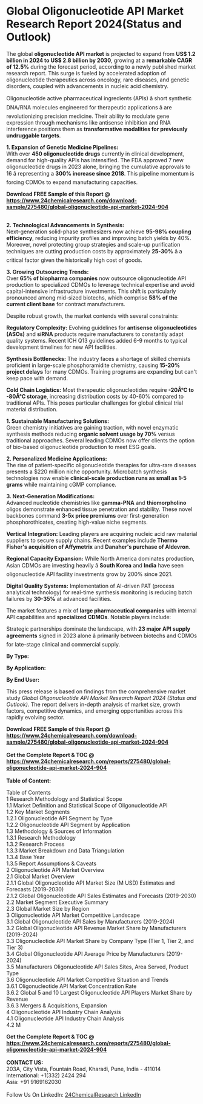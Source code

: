 <h1>Global Oligonucleotide API Market Research Report 2024(Status and Outlook)</h1><p>The global <strong>oligonucleotide API market</strong> is projected to expand from <strong>US$ 1.2 billion in 2024 to US$ 2.8 billion by 2030</strong>, growing at a <strong>remarkable CAGR of 12.5%</strong> during the forecast period, according to a newly published market research report. This surge is fueled by accelerated adoption of oligonucleotide therapeutics across oncology, rare diseases, and genetic disorders, coupled with advancements in nucleic acid chemistry.</p><p>Oligonucleotide active pharmaceutical ingredients (APIs) â short synthetic DNA/RNA molecules engineered for therapeutic applications â are revolutionizing precision medicine. Their ability to modulate gene expression through mechanisms like antisense inhibition and RNA interference positions them as <strong>transformative modalities for previously undruggable targets</strong>.</p><p><strong>1. Expansion of Genetic Medicine Pipelines:</strong><br>
With over <strong>450 oligonucleotide drugs</strong> currently in clinical development, demand for high-quality APIs has intensified. The FDA approved 7 new oligonucleotide drugs in 2023 alone, bringing the cumulative approvals to 16 â representing a <strong>300% increase since 2018</strong>. This pipeline momentum is forcing CDMOs to expand manufacturing capacities.</p><div><b>Download FREE Sample of this Report @ 
            <a href="https://www.24chemicalresearch.com/download-sample/275480/global-oligonucleotide-api-market-2024-904">
            https://www.24chemicalresearch.com/download-sample/275480/global-oligonucleotide-api-market-2024-904</a></b></div><br><p><strong>2. Technological Advancements in Synthesis:</strong><br>
Next-generation solid-phase synthesizers now achieve <strong>95-98% coupling efficiency</strong>, reducing impurity profiles and improving batch yields by 40%. Moreover, novel protecting group strategies and scale-up purification techniques are cutting production costs by approximately <strong>25-30%</strong> â a critical factor given the historically high cost of goods.</p><p><strong>3. Growing Outsourcing Trends:</strong><br>
Over <strong>65% of biopharma companies</strong> now outsource oligonucleotide API production to specialized CDMOs to leverage technical expertise and avoid capital-intensive infrastructure investments. This shift is particularly pronounced among mid-sized biotechs, which comprise <strong>58% of the current client base</strong> for contract manufacturers.</p><p>Despite robust growth, the market contends with several constraints:</p><p><strong>Regulatory Complexity:</strong> Evolving guidelines for <strong>antisense oligonucleotides (ASOs)</strong> and <strong>siRNA</strong> products require manufacturers to constantly adapt quality systems. Recent ICH Q13 guidelines added 6-9 months to typical development timelines for new API facilities.</p><p><strong>Synthesis Bottlenecks:</strong> The industry faces a shortage of skilled chemists proficient in large-scale phosphoramidite chemistry, causing <strong>15-20% project delays</strong> for many CDMOs. Training programs are expanding but can't keep pace with demand.</p><p><strong>Cold Chain Logistics:</strong> Most therapeutic oligonucleotides require <strong>-20Â°C to -80Â°C storage</strong>, increasing distribution costs by 40-60% compared to traditional APIs. This poses particular challenges for global clinical trial material distribution.</p><p><strong>1. Sustainable Manufacturing Solutions:</strong><br>
Green chemistry initiatives are gaining traction, with novel enzymatic synthesis methods reducing <strong>organic solvent usage by 70%</strong> versus traditional approaches. Several leading CDMOs now offer clients the option of bio-based oligonucleotide production to meet ESG goals.</p><p><strong>2. Personalized Medicine Applications:</strong><br>
The rise of patient-specific oligonucleotide therapies for ultra-rare diseases presents a $220 million niche opportunity. Microbatch synthesis technologies now enable <strong>clinical-scale production runs as small as 1-5 grams</strong> while maintaining cGMP compliance.</p><p><strong>3. Next-Generation Modifications:</strong><br>
Advanced nucleotide chemistries like <strong>gamma-PNA</strong> and <strong>thiomorpholino</strong> oligos demonstrate enhanced tissue penetration and stability. These novel backbones command <strong>3-5x price premiums</strong> over first-generation phosphorothioates, creating high-value niche segments.</p><p><strong>Vertical Integration:</strong> Leading players are acquiring nucleic acid raw material suppliers to secure supply chains. Recent examples include <strong>Thermo Fisher's acquisition of Affymetrix</strong> and <strong>Danaher's purchase of Aldevron</strong>.</p><p><strong>Regional Capacity Expansion:</strong> While North America dominates production, Asian CDMOs are investing heavily â <strong>South Korea</strong> and <strong>India</strong> have seen oligonucleotide API facility investments grow by 200% since 2021.</p><p><strong>Digital Quality Systems:</strong> Implementation of AI-driven PAT (process analytical technology) for real-time synthesis monitoring is reducing batch failures by <strong>30-35%</strong> at advanced facilities.</p><p>The market features a mix of <strong>large pharmaceutical companies</strong> with internal API capabilities and <strong>specialized CDMOs</strong>. Notable players include:</p><p>Strategic partnerships dominate the landscape, with <strong>23 major API supply agreements</strong> signed in 2023 alone â primarily between biotechs and CDMOs for late-stage clinical and commercial supply.</p><p><strong>By Type:</strong></p><p><strong>By Application:</strong></p><p><strong>By End User:</strong></p><p>This press release is based on findings from the comprehensive market study <em>Global Oligonucleotide API Market Research Report 2024 (Status and Outlook)</em>. The report delivers in-depth analysis of market size, growth factors, competitive dynamics, and emerging opportunities across this rapidly evolving sector.</p><div><b>Download FREE Sample of this Report @ 
            <a href="https://www.24chemicalresearch.com/download-sample/275480/global-oligonucleotide-api-market-2024-904">
            https://www.24chemicalresearch.com/download-sample/275480/global-oligonucleotide-api-market-2024-904</a></b></div><br><div><b>Get the Complete Report & TOC @ 
            <a href="https://www.24chemicalresearch.com/reports/275480/global-oligonucleotide-api-market-2024-904">
            https://www.24chemicalresearch.com/reports/275480/global-oligonucleotide-api-market-2024-904</a></b></div><br>
            <b>Table of Content:</b><p>Table of Contents<br />
1 Research Methodology and Statistical Scope<br />
1.1 Market Definition and Statistical Scope of Oligonucleotide API<br />
1.2 Key Market Segments<br />
1.2.1 Oligonucleotide API Segment by Type<br />
1.2.2 Oligonucleotide API Segment by Application<br />
1.3 Methodology & Sources of Information<br />
1.3.1 Research Methodology<br />
1.3.2 Research Process<br />
1.3.3 Market Breakdown and Data Triangulation<br />
1.3.4 Base Year<br />
1.3.5 Report Assumptions & Caveats<br />
2 Oligonucleotide API Market Overview<br />
2.1 Global Market Overview<br />
2.1.1 Global Oligonucleotide API Market Size (M USD) Estimates and Forecasts (2019-2030)<br />
2.1.2 Global Oligonucleotide API Sales Estimates and Forecasts (2019-2030)<br />
2.2 Market Segment Executive Summary<br />
2.3 Global Market Size by Region<br />
3 Oligonucleotide API Market Competitive Landscape<br />
3.1 Global Oligonucleotide API Sales by Manufacturers (2019-2024)<br />
3.2 Global Oligonucleotide API Revenue Market Share by Manufacturers (2019-2024)<br />
3.3 Oligonucleotide API Market Share by Company Type (Tier 1, Tier 2, and Tier 3)<br />
3.4 Global Oligonucleotide API Average Price by Manufacturers (2019-2024)<br />
3.5 Manufacturers Oligonucleotide API Sales Sites, Area Served, Product Type<br />
3.6 Oligonucleotide API Market Competitive Situation and Trends<br />
3.6.1 Oligonucleotide API Market Concentration Rate<br />
3.6.2 Global 5 and 10 Largest Oligonucleotide API Players Market Share by Revenue<br />
3.6.3 Mergers & Acquisitions, Expansion<br />
4 Oligonucleotide API Industry Chain Analysis<br />
4.1 Oligonucleotide API Industry Chain Analysis<br />
4.2 M</p><div><b>Get the Complete Report & TOC @ 
            <a href="https://www.24chemicalresearch.com/reports/275480/global-oligonucleotide-api-market-2024-904">
            https://www.24chemicalresearch.com/reports/275480/global-oligonucleotide-api-market-2024-904</a></b></div><br><b>CONTACT US:</b><br>
            203A, City Vista, Fountain Road, Kharadi, Pune, India - 411014<br>
            International: +1(332) 2424 294<br>
            Asia: +91 9169162030 <br><br>
            Follow Us On LinkedIn: <a href="https://www.linkedin.com/company/24chemicalresearch/">24ChemicalResearch LinkedIn</a>
